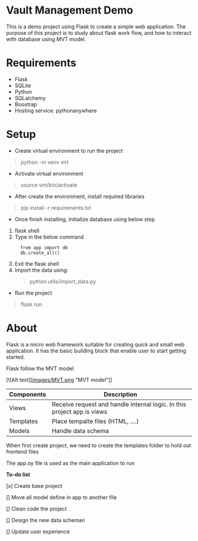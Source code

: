 # Vault Management Demo

This is a demo project using Flask to create a simple web application.
The purpose of this project is to study about flask work flow, and how to interact with database using MVT model.

# Requirements
- Flask
- SQLite
- Python
- SQLalchemy
- Boostrap
- Hosting service: pythonanywhere

# Setup
- Create virtual environment to run the project
> python -m venv virt

- Activate virtual environment
> source virt/bin/activate

- After create the environment, install required libraries
> pip install -r requirements.txt

- Once finish installing, initialize database using below step
1. flask shell
2. Type in the below command
    ```      
      from app import db      
      db.create_all()
    ```
3. Exit the flask shell
4. Import the data using:
    > python utils/import_data.py

- Run the project
>   flask run


# About
Flask is a micro web framework suitable for creating quick and small web application.
It has the basic building block that enable user to start getting started.

Flask follow the MVT model

[![Alt text][[images/MVT.png](https://github.com/knguyennt/water_supply_flask/blob/main/images/MVT.png) "MVT model"]]

|Components| Description|
|----------|------------|
|Views| Receive request and handle internal logic. In this project app is views|
|Templates| Place tempalte files (HTML, ....) |
|Models | Handle data schema|

When first create project, we need to create the templates folder to hold out frontend files

The app.oy file is used as the main application to run


**To-do list**

[x] Create base project

[] Move all model define in app to another file

[] Clean code the project

[] Design the new data scheman

[] Update user experience
